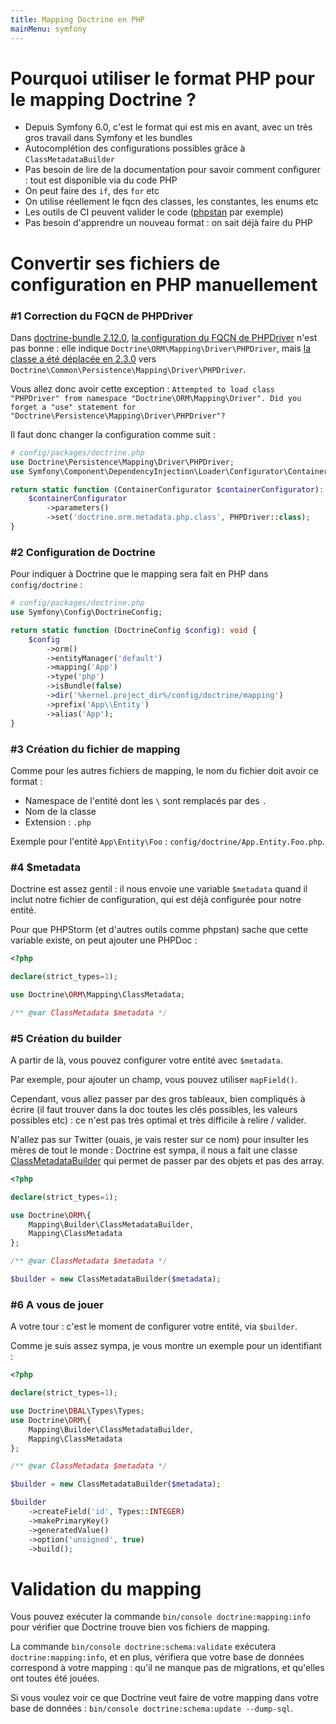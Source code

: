 ```yaml
---
title: Mapping Doctrine en PHP
mainMenu: symfony
---
```


# Pourquoi utiliser le format PHP pour le mapping Doctrine ?
 
 - Depuis Symfony 6.0, c'est le format qui est mis en avant, avec un très gros travail dans Symfony et les bundles
 - Autocomplétion des configurations possibles grâce à `ClassMetadataBuilder`
 - Pas besoin de lire de la documentation pour savoir comment configurer : tout est disponible via du code PHP
 - On peut faire des `if`, des `for` etc
 - On utilise réellement le fqcn des classes, les constantes, les enums etc
 - Les outils de CI peuvent valider le code ([phpstan](https://phpstan.org/) par exemple)
 - Pas besoin d'apprendre un nouveau format : on sait déjà faire du PHP

# Convertir ses fichiers de configuration en PHP manuellement

### #1 Correction du FQCN de PHPDriver

Dans [doctrine-bundle 2.12.0](https://github.com/doctrine/DoctrineBundle),
[la configuration du FQCN de PHPDriver](https://github.com/doctrine/DoctrineBundle/blob/2.12.0/config/orm.xml#L36)
n'est pas bonne : elle indique `Doctrine\ORM\Mapping\Driver\PHPDriver`,
mais [la classe a été déplacée en 2.3.0](https://github.com/doctrine/orm/blob/2.3/UPGRADE.md#metadata-drivers)
vers `Doctrine\Common\Persistence\Mapping\Driver\PHPDriver`.

Vous allez donc avoir cette exception : `Attempted to load class "PHPDriver" from namespace "Doctrine\ORM\Mapping\Driver". Did you forget a "use" statement for "Doctrine\Persistence\Mapping\Driver\PHPDriver"?`

Il faut donc changer la configuration comme suit :
```php
# config/packages/doctrine.php
use Doctrine\Persistence\Mapping\Driver\PHPDriver;
use Symfony\Component\DependencyInjection\Loader\Configurator\ContainerConfigurator;

return static function (ContainerConfigurator $containerConfigurator): void {
    $containerConfigurator
        ->parameters()
        ->set('doctrine.orm.metadata.php.class', PHPDriver::class);
}
```

### #2 Configuration de Doctrine

Pour indiquer à Doctrine que le mapping sera fait en PHP dans `config/doctrine` :
```php
# config/packages/doctrine.php
use Symfony\Config\DoctrineConfig;

return static function (DoctrineConfig $config): void {
    $config
        ->orm()
        ->entityManager('default')
        ->mapping('App')
        ->type('php')
        ->isBundle(false)
        ->dir('%kernel.project_dir%/config/doctrine/mapping')
        ->prefix('App\\Entity')
        ->alias('App');
}
```

### #3 Création du fichier de mapping

Comme pour les autres fichiers de mapping, le nom du fichier doit avoir ce format :
 - Namespace de l'entité dont les `\` sont remplacés par des `.`
 - Nom de la classe
 - Extension : `.php`

Exemple pour l'entité `App\Entity\Foo` : `config/doctrine/App.Entity.Foo.php`.

### #4 $metadata

Doctrine est assez gentil : il nous envoie une variable `$metadata` quand il inclut notre fichier de configuration,
qui est déjà configurée pour notre entité.

Pour que PHPStorm (et d'autres outils comme phpstan) sache que cette variable existe, on peut ajouter une PHPDoc :

```php
<?php

declare(strict_types=1);

use Doctrine\ORM\Mapping\ClassMetadata;

/** @var ClassMetadata $metadata */
```

### #5 Création du builder

A partir de là, vous pouvez configurer votre entité avec `$metadata`.

Par exemple, pour ajouter un champ, vous pouvez utiliser `mapField()`.

Cependant, vous allez passer par des gros tableaux, bien compliqués à écrire
(il faut trouver dans la doc toutes les clés possibles, les valeurs possibles etc) :
ce n'est pas très optimal et très difficile à relire / valider.

N'allez pas sur Twitter (ouais, je vais rester sur ce nom) pour insulter les mères de tout le monde :
Doctrine est sympa, il nous a fait une classe
[ClassMetadataBuilder](https://github.com/doctrine/orm/blob/3.1.x/src/Mapping/Builder/ClassMetadataBuilder.php)
qui permet de passer par des objets et pas des array.

```php
<?php

declare(strict_types=1);

use Doctrine\ORM\{
    Mapping\Builder\ClassMetadataBuilder,
    Mapping\ClassMetadata
};

/** @var ClassMetadata $metadata */

$builder = new ClassMetadataBuilder($metadata);
```

### #6 A vous de jouer

A votre tour : c'est le moment de configurer votre entité, via `$builder`.

Comme je suis assez sympa, je vous montre un exemple pour un identifiant :

```php
<?php

declare(strict_types=1);

use Doctrine\DBAL\Types\Types;
use Doctrine\ORM\{
    Mapping\Builder\ClassMetadataBuilder,
    Mapping\ClassMetadata
};

/** @var ClassMetadata $metadata */

$builder = new ClassMetadataBuilder($metadata);

$builder
    ->createField('id', Types::INTEGER)
    ->makePrimaryKey()
    ->generatedValue()
    ->option('unsigned', true)
    ->build();
```

# Validation du mapping

Vous pouvez exécuter la commande `bin/console doctrine:mapping:info`
pour vérifier que Doctrine trouve bien vos fichiers de mapping.

La commande `bin/console doctrine:schema:validate` exécutera `doctrine:mapping:info`,
et en plus, vérifiera que votre base de données correspond à votre mapping :
qu'il ne manque pas de migrations, et qu'elles ont toutes été jouées.

Si vous voulez voir ce que Doctrine veut faire de votre mapping dans votre base de données :
`bin/console doctrine:schema:update --dump-sql`.
